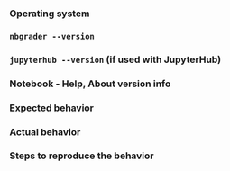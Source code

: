 ### Operating system

### `nbgrader --version`

### `jupyterhub --version` (if used with JupyterHub)

### Notebook - Help, About version info

### Expected behavior

### Actual behavior

### Steps to reproduce the behavior
